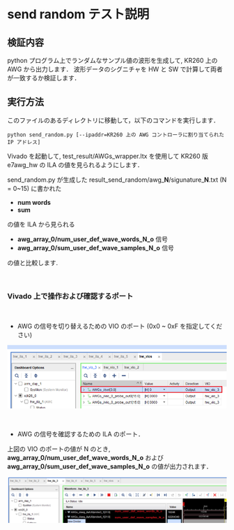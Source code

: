 # send random テスト説明

## 検証内容

python プログラム上でランダムなサンプル値の波形を生成して, KR260 上の AWG から出力します．
波形データのシグニチャを HW と SW で計算して両者が一致するか検証します．

## 実行方法

このファイルのあるディレクトリに移動して，以下のコマンドを実行します．

```
python send_random.py [--ipaddr=KR260 上の AWG コントローラに割り当てられた IP アドレス]
```

Vivado を起動して, test_result/AWGs_wrapper.ltx を使用して KR260 版 e7awg_hw の ILA の値を見られるようにします．

send_random.py が生成した result_send_random/awg_**N**/sigunature_**N**.txt (N = 0~15) に書かれた

- **num words**
- **sum**

の値を ILA から見られる

- **awg_array_0/num_user_def_wave_words_N_o** 信号
- **awg_array_0/sum_user_def_wave_samples_N_o** 信号

の値と比較します.

<br>

### Vivado 上で操作および確認するポート

<br>

- AWG の信号を切り替えるための VIO のポート (0x0 ~ 0xF を指定してください)

![vio](./images/img_0.png)

<br>

- AWG の信号を確認するための ILA のポート．

上図の VIO のポートの値が N のとき, **awg_array_0/num_user_def_wave_words_N_o** および **awg_array_0/sum_user_def_wave_samples_N_o** の値が出力されます．

![ila](./images/img_1.png)
